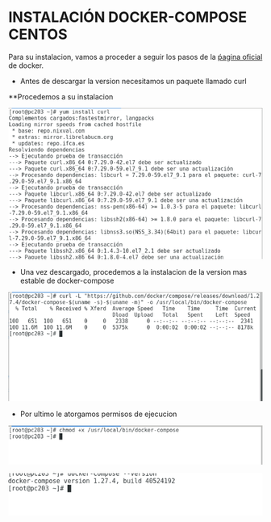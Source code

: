 # INSTALACIÓN DOCKER-COMPOSE CENTOS

Para su instalacion, vamos a proceder a seguir los pasos de la [ṕagina oficial](https://docs.docker.com/compose/install/) de docker.

* Antes de descargar la version necesitamos un paquete llamado curl
  
**Procedemos a su instalacion

  ![captura6.png](/capturas/captura6.png)

* Una vez descargado, procedemos a la instalacion de la version mas estable de docker-compose

 ![captura7.png](/capturas/captura7.png)

* Por ultimo le atorgamos permisos de ejecucion

 ![captura8.png](/capturas/captura8.png)
 
 ![captura9.png](/capturas/captura9.png)

